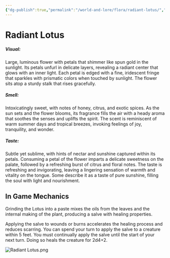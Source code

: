 ```yaml
---
{"dg-publish":true,"permalink":"/world-and-lore/flora/radiant-lotus/","tags":["Flora"]}
---
```



# Radiant Lotus
##### Visual:
Large, luminous flower with petals that shimmer like spun gold in the sunlight. Its petals unfurl in delicate layers, revealing a radiant center that glows with an inner light. Each petal is edged with a fine, iridescent fringe that sparkles with prismatic colors when touched by sunlight. The flower sits atop a sturdy stalk that rises gracefully.

##### Smell:
Intoxicatingly sweet, with notes of honey, citrus, and exotic spices. As the sun sets and the flower blooms, its fragrance fills the air with a heady aroma that soothes the senses and uplifts the spirit. The scent is reminiscent of warm summer days and tropical breezes, invoking feelings of joy, tranquility, and wonder.

##### Taste:
Subtle yet sublime, with hints of nectar and sunshine captured within its petals. Consuming a petal of the flower imparts a delicate sweetness on the palate, followed by a refreshing burst of citrus and floral notes. The taste is refreshing and invigorating, leaving a lingering sensation of warmth and vitality on the tongue. Some describe it as a taste of pure sunshine, filling the soul with light and nourishment.

## In Game Mechanics
Grinding the Lotus into a paste mixes the oils from the leaves and the internal making of the plant, producing a salve with healing properties.

Applying the salve to wounds or burns accelerates the healing process and reduces scarring. You can spend your turn to apply the salve to a creature within 5 feet. You must continually apply the salve until the start of your next turn. Doing so heals the creature for 2d4+2.

![Radiant Lotus.png](/img/user/zAssets/Radiant%20Lotus.png)